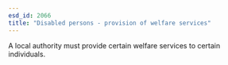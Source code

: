 ```yaml
---
esd_id: 2066
title: "Disabled persons - provision of welfare services"
---
```


A local authority must provide certain welfare services to certain individuals.

